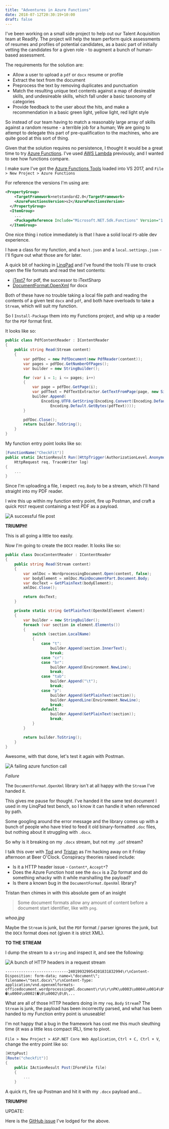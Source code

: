 ```yaml
---
title: "Adventures in Azure Functions"
date: 2018-07-12T20:30:19+10:00
draft: false
---
```


I've been working on a small side project to help out our Talent Acquisition team at Readify. The project will help the team perform quick assessments of resumes and profiles of potential candidates, as a basic part of initially vetting the candidates for a given role - to augment a bunch of human-based assessment.

The requirements for the solution are:

* Allow a user to upload a `pdf` or `docx` resume or profile
* Extract the text from the document
* Preprocess the text by removing duplicates and punctuation
* Match the resulting unique text contents against a map of desireable skills, and undesireable skills, which fall under a basic taxonomy of categories
* Provide feedback to the user about the hits, and make a recommendation in a basic green light, yellow light, red light style

So instead of our team having to match a reasonably large array of skills against a random resume - a terrible job for a human; We are going to attempt to delegate this part of pre-qualification to the machines, who are quite good at this sort of thing.

Given that the solution requires no persistence, I thought it would be a great time to try [Azure Functions](https://azure.microsoft.com/en-gb/services/functions/). I've used [AWS Lambda](https://aws.amazon.com/lambda/0) previously, and I wanted to see how functions compare. 

I make sure I've got the [Azure Functions Tools](https://marketplace.visualstudio.com/items?itemName=VisualStudioWebandAzureTools.AzureFunctionsandWebJobsTools) loaded into VS 2017, and `File > New Project > Azure Functions`

For reference the versions I'm using are: 

```xml
<PropertyGroup>
    <TargetFramework>netstandard2.0</TargetFramework>
    <AzureFunctionsVersion>v2</AzureFunctionsVersion>
  </PropertyGroup>
  <ItemGroup>
    ...
    <PackageReference Include="Microsoft.NET.Sdk.Functions" Version="1.0.13" />
  </ItemGroup>
```

One nice thing i notice immediately is that I have a solid local `F5`-able dev experience. 

I have a class for my function, and a `host.json` and a `local.settings.json` - I'll figure out what those are for later.

A quick bit of hacking in [LinqPad](https://www.linqpad.net/) and I've found the tools I'll use to crack open the file formats and read the text contents:
* [iText7](https://www.nuget.org/packages/itext7/) for pdf, the successor to iTextSharp
* [DocumentFormat.OpenXml](https://www.nuget.org/packages/DocumentFormat.OpenXml/) for docx

Both of these have no trouble taking a local file path and reading the contents of a given test `docx` and `pdf`, and both have overloads to take a `Stream`, which will suit my function.

So I `Install-Package` them into my Functions project, and whip up a reader for the `PDF` format first.

It looks like so:

```C#
public class PdfContentReader : IContentReader
{
    public string Read(Stream content)
    {
        var pdfDoc = new PdfDocument(new PdfReader(content));
        var pages = pdfDoc.GetNumberOfPages();
        var builder = new StringBuilder();

        for (var i = 1; i <= pages; i++)
        {
            var page = pdfDoc.GetPage(i);
            var pdfText = PdfTextExtractor.GetTextFromPage(page, new SimpleTextExtractionStrategy());
            builder.Append(
                Encoding.UTF8.GetString(Encoding.Convert(Encoding.Default, Encoding.UTF8,
                    Encoding.Default.GetBytes(pdfText))));
        }

        pdfDoc.Close();
        return builder.ToString();
    }
}
```

My function entry point looks like so:

```C#
[FunctionName("CheckFit")]
public static IActionResult Run([HttpTrigger(AuthorizationLevel.Anonymous, "post", Route = null)]
    HttpRequest req, TraceWriter log)
{
    ...
}
```

Since I'm uploading a file, I expect `req.Body` to be a stream, which I'll hand straight into my PDF reader.

I wire this up within my function entry point, fire up Postman, and craft a quick `POST` request containing a test PDF as a payload.

![A successful file post](/adventures-in-azure-functions/success.png)

**TRIUMPH!**

This is all going a little too easily.

Now I'm going to create the `DOCX` reader. It looks like so:

```C#
public class DocxContentReader : IContentReader
{
    public string Read(Stream content)
    {
        var xmlDoc = WordprocessingDocument.Open(content, false);
        var bodyElement = xmlDoc.MainDocumentPart.Document.Body;
        var docText = GetPlainText(bodyElement);
        xmlDoc.Close();

        return docText;
    }

    private static string GetPlainText(OpenXmlElement element)
    {
        var builder = new StringBuilder();
        foreach (var section in element.Elements())
        {
            switch (section.LocalName)
            {
                case "t":
                    builder.Append(section.InnerText);
                    break;
                case "cr":                
                case "br": 
                    builder.Append(Environment.NewLine);
                    break;
                case "tab":
                    builder.Append("\t");
                    break;
                case "p":
                    builder.Append(GetPlainText(section));
                    builder.AppendLine(Environment.NewLine);
                    break;
                default:
                    builder.Append(GetPlainText(section));
                    break;
            }
        }

        return builder.ToString();
    }
}
```

Awesome, with that done, let's test it again with Postman.

![A failing azure function call](/adventures-in-azure-functions/fail.png)

_Failure_

The `DocumentFormat.OpenXml` library isn't at all happy with the `Stream` I've handed it.

This gives me pause for thought. I've handed it the same test document I used in my LinqPad test bench, so I know it can handle it when referenced by path.

Some googling around the error message and the library comes up with a bunch of people who have tried to feed it old binary-formatted `.doc` files, but nothing about it struggling with `.docx`.

So why is it breaking on my `.docx` stream, but not my `.pdf` stream? 

I talk this over with [Tod](https://twitter.com/todthomson) and [Tristan](https://github.com/tristanmenzel) as I'm hacking away on it Friday afternoon at Beer O'Clock. Conspiracy theories raised include:

* Is it a HTTP header issue - `Content*`, `Accept*`?
* Does the Azure Function host see the `docx` is a Zip format and do something whacky with it while marshalling the payload?
* Is there a known bug in the `DocumentFormat.OpenXml` library?

Tristan then chimes in with this absolute gem of an insight

> Some document formats allow any amount of content before a document start identifier, like with `png`.

_whoa.jpg_

Maybe the `Stream` is junk, but the `PDF` format / parser ignores the junk, but the `DOCX` format does not (given it is strict XML).

**TO THE STREAM**

I dump the stream to a `string` and inspect it, and see the following:

![A bunch of HTTP headers in a request stream](/adventures-in-azure-functions/aha.png)

```
----------------------------240199329954201831832994\r\nContent-Disposition: form-data; name=\"document\"; filename=\"test.docx\"\r\nContent-Type: application/vnd.openxmlformats-officedocument.wordprocessingml.document\r\n\r\nPK\u0003\u0004\u0014\0\u0006\0\b\0\0\0!\0�\u0018���\u0001\0\0�\a\0\0\u0013\0\b\u0002[Content_Types].xml �\u0004\u0002(�\0\u0002\0\0\...
```

What are all of those HTTP headers doing in my `req.Body` `Stream`? The `Stream` is junk, the payload has been incorrectly parsed, and what has been handed to my Function entry point is unuseable!

I'm not happy that a bug in the framework has cost me this much sleuthing time (it was a little less compact IRL), time to pivot. 

`File > New Project > ASP.NET Core Web Application`, `Ctrl + C, Ctrl + V`, change the entry point like so:

```C#
[HttpPost]
[Route("checkfit")]
{
    public IActionResult Post(IFormFile file)
    {
        ...
    }
```

A quick `F5`, fire up Postman and hit it with my `.docx` payload and...

**TRIUMPH!**

UPDATE:

Here is the [GitHub issue](https://github.com/Azure/azure-functions-host/issues/3162) I've lodged for the above. 